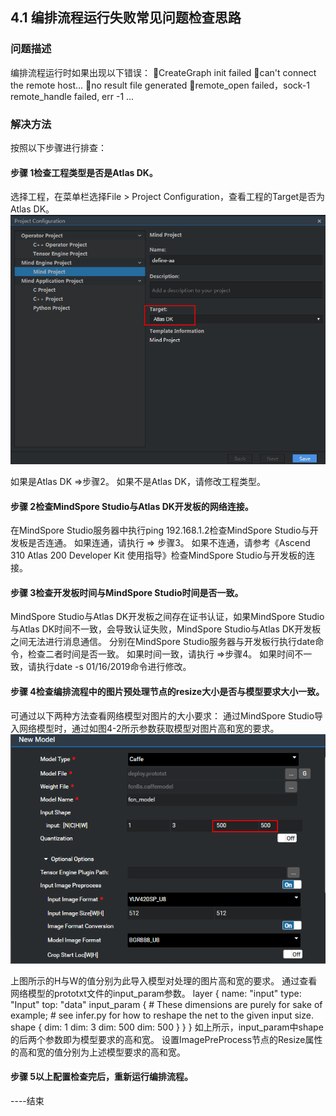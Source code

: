 ## 4.1 编排流程运行失败常见问题检查思路
### 问题描述
编排流程运行时如果出现以下错误：
CreateGraph init failed
can't connect the remote host...
no result file generated
remote_open failed，sock-1
remote_handle failed, err -1
...
### 解决方法
按照以下步骤进行排查：
#### 步骤 1检查工程类型是否是Atlas DK。
选择工程，在菜单栏选择File > Project Configuration，查看工程的Target是否为Atlas DK。
![图4-1查看工程类型](./img/4-1.png)

如果是Atlas DK =>步骤2。
如果不是Atlas DK，请修改工程类型。

#### 步骤 2检查MindSpore Studio与Atlas DK开发板的网络连接。
在MindSpore Studio服务器中执行ping 192.168.1.2检查MindSpore Studio与开发板是否连通。
如果连通，请执行 => 步骤3。
如果不连通，请参考《Ascend 310 Atlas 200 Developer Kit 使用指导》检查MindSpore Studio与开发板的连接。

#### 步骤 3检查开发板时间与MindSpore Studio时间是否一致。
MindSpore Studio与Atlas DK开发板之间存在证书认证，如果MindSpore Studio与Atlas DK时间不一致，会导致认证失败，MindSpore Studio与Atlas DK开发板之间无法进行消息通信。
分别在MindSpore Studio服务器与开发板行执行date命令，检查二者时间是否一致。
如果时间一致，请执行 =>步骤4。
如果时间不一致，请执行date -s 01/16/2019命令进行修改。

#### 步骤 4检查编排流程中的图片预处理节点的resize大小是否与模型要求大小一致。
可通过以下两种方法查看网络模型对图片的大小要求：
	通过MindSpore Studio导入网络模型时，通过如图4-2所示参数获取模型对图片高和宽的要求。
    ![图4-2模型导入示例](./img/4-2.png)


上图所示的H与W的值分别为此导入模型对处理的图片高和宽的要求。
	通过查看网络模型的prototxt文件的input_param参数。
layer { 
  name: "input" 
  type: "Input" 
  top: "data" 
  input_param { 
    # These dimensions are purely for sake of example; 
    # see infer.py for how to reshape the net to the given input size. 
    shape { dim: 1 dim: 3 dim: 500 dim: 500 } 
  } 
}
如上所示，input_param中shape的后两个参数即为模型要求的高和宽。
设置ImagePreProcess节点的Resize属性的高和宽的值分别为上述模型要求的高和宽。
#### 步骤 5以上配置检查完后，重新运行编排流程。
----结束

